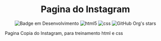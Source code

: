 <h1 align="center"> Pagina do Instagram </h1>

<div align="center">

![Badge em Desenvolvimento](http://img.shields.io/static/v1?label=STATUS&message=EM%20DESENVOLVIMENTO&color=GREEN&style=for-the-badge)
![html5](https://img.shields.io/badge/HTML5-E34F26?style=for-the-badge&logo=html5&logoColor=white)
![css](https://img.shields.io/badge/CSS3-1572B6?style=for-the-badge&logo=css3&logoColor=white)
![GitHub Org's stars](https://img.shields.io/github/stars/and3510?style=social)

</div>

Pagina Copia do Instagram, para treinamento html e css
